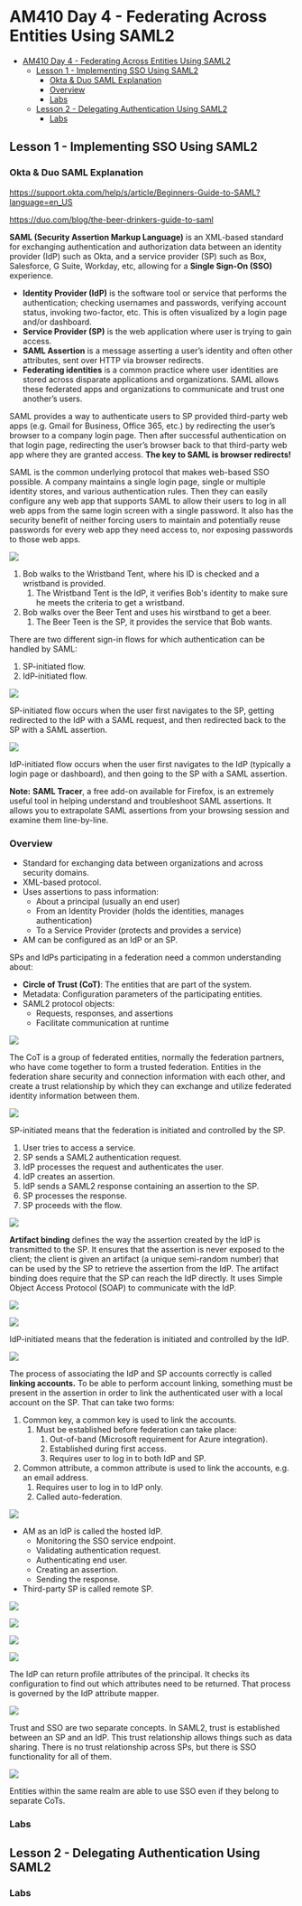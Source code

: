 # AM410 Day 4 - Federating Across Entities Using SAML2

- [AM410 Day 4 - Federating Across Entities Using SAML2](#am410-day-4---federating-across-entities-using-saml2)
  - [Lesson 1 - Implementing SSO Using SAML2](#lesson-1---implementing-sso-using-saml2)
    - [Okta & Duo SAML Explanation](#okta--duo-saml-explanation)
    - [Overview](#overview)
    - [Labs](#labs)
  - [Lesson 2 - Delegating Authentication Using SAML2](#lesson-2---delegating-authentication-using-saml2)
    - [Labs](#labs-1)

## Lesson 1 - Implementing SSO Using SAML2

### Okta & Duo SAML Explanation

https://support.okta.com/help/s/article/Beginners-Guide-to-SAML?language=en_US

https://duo.com/blog/the-beer-drinkers-guide-to-saml

**SAML (Security Assertion Markup Language)** is an XML-based standard for exchanging authentication and authorization data between an identity provider (IdP) such as Okta, and a service provider (SP) such as Box, Salesforce, G Suite, Workday, etc, allowing for a **Single Sign-On (SSO)** experience.
* **Identity Provider (IdP)** is the software tool or service that performs the authentication; checking usernames and passwords, verifying account status, invoking two-factor, etc. This is often visualized by a login page and/or dashboard.
* **Service Provider (SP)** is the web application where user is trying to gain access.
* **SAML Assertion** is a message asserting a user’s identity and often other attributes, sent over HTTP via browser redirects.
* **Federating identities** is a common practice where user identities are stored across disparate applications and organizations. SAML allows these federated apps and organizations to communicate and trust one another’s users.

SAML provides a way to authenticate users to SP provided third-party web apps (e.g. Gmail for Business, Office 365, etc.) by redirecting the user’s browser to a company login page. Then after successful authentication on that login page, redirecting the user’s browser back to that third-party web app where they are granted access. **The key to SAML is browser redirects!**

SAML is the common underlying protocol that makes web-based SSO possible. A company maintains a single login page, single or multiple identity stores, and various authentication rules. Then they can easily configure any web app that supports SAML to allow their users to log in all web apps from the same login screen with a single password. It also has the security benefit of neither forcing users to maintain and potentially reuse passwords for every web app they need access to, nor exposing passwords to those web apps.

![](images/am401/saml-1.png)

1. Bob walks to the Wristband Tent, where his ID is checked and a wristband is provided.
   1. The Wristband Tent is the IdP, it verifies Bob's identity to make sure he meets the criteria to get a wristband.
2. Bob walks over the Beer Tent and uses his wirstband to get a beer.
   1. The Beer Teen is the SP, it provides the service that Bob wants.

There are two different sign-in flows for which authentication can be handled by SAML:
1. SP-initiated flow.
2. IdP-initiated flow.

![](images/am401/saml-2.png)

SP-initiated flow occurs when the user first navigates to the SP, getting redirected to the IdP with a SAML request, and then redirected back to the SP with a SAML assertion.

![](images/am401/saml-3.png)

IdP-initiated flow occurs when the user first navigates to the IdP (typically a login page or dashboard), and then going to the SP with a SAML assertion.


**Note:** **SAML Tracer**, a free add-on available for Firefox, is an extremely useful tool in helping understand and troubleshoot SAML assertions. It allows you to extrapolate SAML assertions from your browsing session and examine them line-by-line.

### Overview

* Standard for exchanging data between organizations and across security domains.
* XML-based protocol.
* Uses assertions to pass information:
  * About a principal (usually an end user)
  * From an Identity Provider (holds the identities, manages authentication)
  * To a Service Provider (protects and provides a service)
* AM can be configured as an IdP or an SP.

SPs and IdPs participating in a federation need a common understanding about:
* **Circle of Trust (CoT)**: The entities that are part of the system.
* Metadata: Configuration parameters of the participating entities.
* SAML2 protocol objects:
  * Requests, responses, and assertions
  * Facilitate communication at runtime

![](images/am401/am-saml-1.png)

The CoT is a group of federated entities, normally the federation partners, who have come together to form a trusted federation. Entities in the federation share security and connection information with each other, and create a trust relationship by which they can exchange and utilize federated identity information between them.

![](images/am401/am-saml-2.png)

SP-initiated means that the federation is initiated and controlled by the SP.

1. User tries to access a service.
2. SP sends a SAML2 authentication request.
3. IdP processes the request and authenticates the user.
4. IdP creates an assertion.
5. IdP sends a SAML2 response containing an assertion to the SP.
6. SP processes the response.
7. SP proceeds with the flow.

![](images/am401/am-saml-3.png)

**Artifact binding** defines the way the assertion created by the IdP is transmitted to the SP. It ensures that the assertion is never exposed to the client; the client is given an artifact (a unique semi-random number) that can be used by the SP to retrieve the assertion from the IdP. The artifact binding does require that the SP can reach the IdP directly. It uses Simple Object Access Protocol (SOAP) to communicate with the IdP.

![](images/am401/am-saml-4.png)

![](images/am401/am-saml-5.png)

IdP-initiated means that the federation is initiated and controlled by the IdP.

![](images/am401/am-saml-6.png)

The process of associating the IdP and SP accounts correctly is called **linking accounts.** To be able to perform account linking, something must be present in the assertion in order to link the authenticated user with a local account on the SP. That can take two forms:
1. Common key, a common key is used to link the accounts.
   1. Must be established before federation can take place:
      1. Out-of-band (Microsoft requirement for Azure integration).
      2. Established during first access.
      3. Requires user to log in to both IdP and SP.
2. Common attribute, a common attribute is used to link the accounts, e.g. an email address.
   1. Requires user to log in to IdP only.
   2. Called auto-federation.

![](images/am401/am-saml-7.png)

* AM as an IdP is called the hosted IdP.
  * Monitoring the SSO service endpoint.
  * Validating authentication request.
  * Authenticating end user.
  * Creating an assertion.
  * Sending the response.
* Third-party SP is called remote SP.

![](images/am401/am-saml-8.png)

![](images/am401/am-saml-9.png)

![](images/am401/am-saml-10.png)

![](images/am401/am-saml-11.png)

The IdP can return profile attributes of the principal. It checks its configuration to find out which attributes need to be returned. That process is governed by the IdP attribute mapper.

![](images/am401/am-saml-12.png)

Trust and SSO are two separate concepts. In SAML2, trust is established between an SP and an IdP. This trust relationship allows things such as data sharing. There is no trust relationship across SPs, but there is SSO functionality for all of them.

![](images/am401/am-saml-13.png)

Entities within the same realm are able to use SSO even if they belong to separate CoTs.

### Labs

## Lesson 2 - Delegating Authentication Using SAML2

###

### Labs
